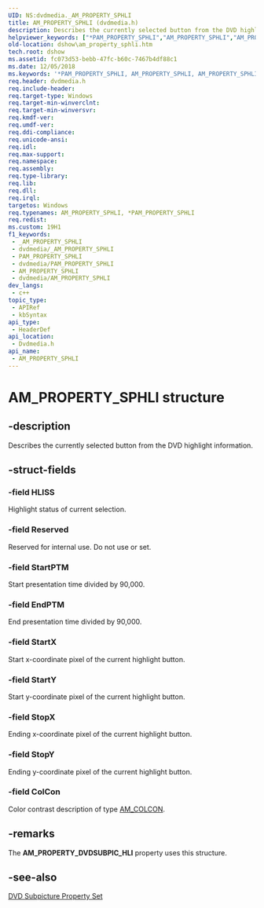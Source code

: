 ```yaml
---
UID: NS:dvdmedia._AM_PROPERTY_SPHLI
title: AM_PROPERTY_SPHLI (dvdmedia.h)
description: Describes the currently selected button from the DVD highlight information.
helpviewer_keywords: ["*PAM_PROPERTY_SPHLI","AM_PROPERTY_SPHLI","AM_PROPERTY_SPHLI structure [DirectShow]","PAM_PROPERTY_SPHLI","PAM_PROPERTY_SPHLI structure pointer [DirectShow]","dshow.am_property_sphli","dvdmedia/AM_PROPERTY_SPHLI","dvdmedia/PAM_PROPERTY_SPHLI"]
old-location: dshow\am_property_sphli.htm
tech.root: dshow
ms.assetid: fc073d53-bebb-47fc-b60c-7467b4df88c1
ms.date: 12/05/2018
ms.keywords: '*PAM_PROPERTY_SPHLI, AM_PROPERTY_SPHLI, AM_PROPERTY_SPHLI structure [DirectShow], PAM_PROPERTY_SPHLI, PAM_PROPERTY_SPHLI structure pointer [DirectShow], dshow.am_property_sphli, dvdmedia/AM_PROPERTY_SPHLI, dvdmedia/PAM_PROPERTY_SPHLI'
req.header: dvdmedia.h
req.include-header: 
req.target-type: Windows
req.target-min-winverclnt: 
req.target-min-winversvr: 
req.kmdf-ver: 
req.umdf-ver: 
req.ddi-compliance: 
req.unicode-ansi: 
req.idl: 
req.max-support: 
req.namespace: 
req.assembly: 
req.type-library: 
req.lib: 
req.dll: 
req.irql: 
targetos: Windows
req.typenames: AM_PROPERTY_SPHLI, *PAM_PROPERTY_SPHLI
req.redist: 
ms.custom: 19H1
f1_keywords:
 - _AM_PROPERTY_SPHLI
 - dvdmedia/_AM_PROPERTY_SPHLI
 - PAM_PROPERTY_SPHLI
 - dvdmedia/PAM_PROPERTY_SPHLI
 - AM_PROPERTY_SPHLI
 - dvdmedia/AM_PROPERTY_SPHLI
dev_langs:
 - c++
topic_type:
 - APIRef
 - kbSyntax
api_type:
 - HeaderDef
api_location:
 - Dvdmedia.h
api_name:
 - AM_PROPERTY_SPHLI
---
```


# AM_PROPERTY_SPHLI structure


## -description

Describes the currently selected button from the DVD highlight information.

## -struct-fields

### -field HLISS

Highlight status of current selection.

### -field Reserved

Reserved for internal use. Do not use or set.

### -field StartPTM

Start presentation time divided by 90,000.

### -field EndPTM

End presentation time divided by 90,000.

### -field StartX

Start x-coordinate pixel of the current highlight button.

### -field StartY

Start y-coordinate pixel of the current highlight button.

### -field StopX

Ending x-coordinate pixel of the current highlight button.

### -field StopY

Ending y-coordinate pixel of the current highlight button.

### -field ColCon

Color contrast description of type <a href="https://docs.microsoft.com/previous-versions/windows/desktop/api/dvdmedia/ns-dvdmedia-am_colcon">AM_COLCON</a>.

## -remarks

The <b>AM_PROPERTY_DVDSUBPIC_HLI</b> property uses this structure.

## -see-also

<a href="https://docs.microsoft.com/windows/desktop/DirectShow/dvd-subpicture-property-set">DVD Subpicture Property Set</a>

